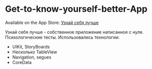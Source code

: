 # Get-to-know-yourself-better-App
Available on the App Store: [Узнай себя лучше](https://apps.apple.com/ru/app/%D1%83%D0%B7%D0%BD%D0%B0%D0%B9-%D1%81%D0%B5%D0%B1%D1%8F-%D0%BB%D1%83%D1%87%D1%88%D0%B5/id1551821646)

Узнай себя лучше - собственное приложение написанное с нуля. Психологические тесты.
Использовались технологии:
* UIKit, StoryBoards
* Несколько TableView
* Navigation, segues
* CoreData
